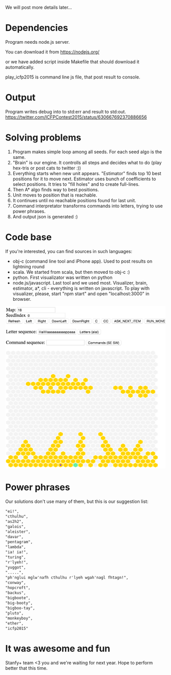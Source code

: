We will post more details later... 


# Dependencies

Program needs node.js server. 

You can download it from
https://nodejs.org/

or we have added script inside Makefile that should download it automatically.

play_icfp2015 is command line js file, that post result to console.



# Output

Program writes debug into to std:err and result to std:out.
https://twitter.com/ICFPContest2015/status/630667692370886656



# Solving problems
1. Program makes simple loop among all seeds. For each seed algo is the same.
2. "Brain" is our engine. It controlls all steps and decides what to do (play hex-tris or post cats to twitter :))
2. Everything starts when new unit appears. "Estimator" finds top 10 best positions for it to move next. Estimator uses bunch of coefficients to select positions. It tries to "fill holes" and to create full-lines. 
2. Then A* algo finds way to best positions.
3. Unit moves to position that is reachable. 
4. It continues until no reachable positions found for last unit.
5. Command interpretator transforms commands into letters, trying to use power phrases.
6. And output json is generated :)


# Code base

If you're interested, you can find sources in such languages:

- obj-c (command line tool and iPhone app). Used to post results on lightning round
- scala. We started from scala, but then moved to obj-c :)
- python. First visualizator was written on python
- node.js/javascript. Last tool and we used most. Visualizer, brain, estimator, a*, cli - everything is written on javascript. To play with visualizer, please, start "npm start" and open "localhost:3000" in browser.

![pic](solution/visualizer/viz.png?raw=true)


# Power phrases

Our solutions don't use many of them, but this is our suggestion list:

    "ei!",
    "cthulhu",
    "as2h2",
    "galois",
    "aleister",
    "davar",
    "pentagram",
    "lambda",
    "ia! ia!",
    "turing",
    "r'lyeh!",
    "yuggot",
    ".....",
    "ph'nglui mglw'nafh cthulhu r'lyeh wgah'nagl fhtagn!",
    "conway",
    "hopcroft",
    "backus",
    "bigboote",
    "big-booty",
    "bigboo-tay",
    "pluto",
    "monkeyboy",
    "ether",
    "icfp2015"


# It was awesome and fun

Stanfy+ team <3 you and we're waiting for next year. Hope to perform better that this time.
